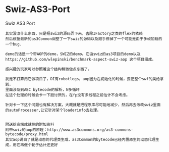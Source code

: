 Swiz-AS3-Port
=============

Swiz AS3 Port
	
	其实没改什么东西，只是把swiz的源码弄下来，去除IFactory之类的flex的依赖
	然后根据最新的as3Common调整了一下swiz的源码以及顺手修掉了一个可能是由于多帧加载的一个bug.
	
	demo的话是一个带AOP的demo，SWIZ的demo。它由swiz的as3项目的demo以及 
	https://github.com/wlepinski/benchmark-aspect-swiz-aop 这个项目组成。
    
    感兴趣的玩家可以参照着这个结构稍微做点东西了。
	
	我是不打算用它做项目了，DI有robotlegs，aop因为在初始化的时候，要把整个swf的类给拿到，
	里面涉及到ABC bytecode的解析，N多循环
	在这个处理的时候会卡一下挺讨厌的，在fp没有多线程之前估计不会考虑。
		
	针对卡一下这个问题也有解决方案，大概就是把程序库尽可能地减少，然后再去改改swiz里面的autoProcesser,让它针对某个loaderinfo去处理。
	
	
	附送给高端成就控的附加资料	
	附带swiz的aop的原理：http://www.as3commons.org/as3-commons-bytecode/proxy.html
	其实aop说白了就是动态的代理类生成，as3Common的bytecode已经内置原生的动态代理生成，用它再做个轮子估计还更好
		
		
		
		
		